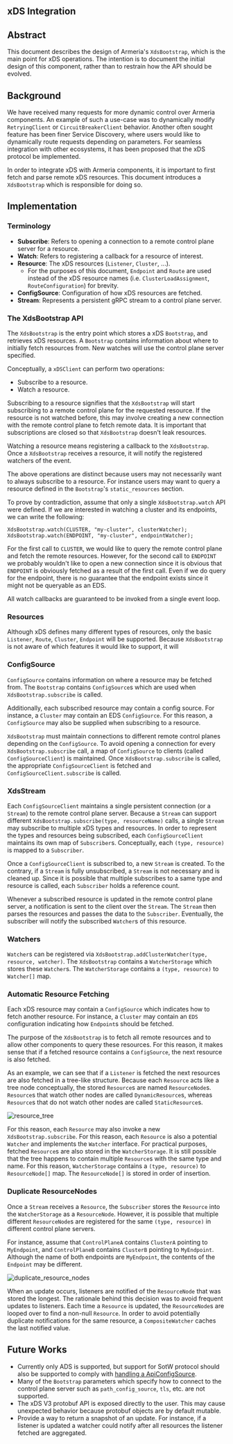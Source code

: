 xDS Integration
----

## Abstract

This document describes the design of Armeria's `XdsBootstrap`, which is the
main point for xDS operations. The intention is to document the initial design
of this component, rather than to restrain how the API should be evolved.

## Background

We have received many requests for more dynamic control over Armeria components.
An example of such a use-case was to dynamically modify `RetryingClient` or
`CircuitBreakerClient` behavior. Another often sought feature
has been finer Service Discovery, where users would like to dynamically route requests
depending on parameters. For seamless integration with other ecosystems, it has been
proposed that the xDS protocol be implemented.

In order to integrate xDS with Armeria components, it is important to first fetch and parse
remote xDS resources. This document introduces a `XdsBootstrap` which is responsible for doing so.

## Implementation

### Terminology

- **Subscribe**: Refers to opening a connection to a remote control plane server for a resource.
- **Watch**: Refers to registering a callback for a resource of interest.
- **Resource**: The xDS resources (`Listener`, `Cluster`, ...).
  - For the purposes of this document, `Endpoint` and `Route` are used instead of the xDS resource names
    (i.e. `ClusterLoadAssignment`, `RouteConfiguration`) for brevity.
- **ConfigSource**: Configuration of how xDS resources are fetched.
- **Stream**: Represents a persistent gRPC stream to a control plane server.

### The XdsBootstrap API

The `XdsBootstrap` is the entry point which stores a xDS `Bootstrap`, and retrieves xDS resources.
A `Bootstrap` contains information about where to initially fetch resources from. 
New watches will use the control plane server specified.

Conceptually, a `xDSClient` can perform two operations:
- Subscribe to a resource.
- Watch a resource.

Subscribing to a resource signifies that the `XdsBootstrap` will start subscribing to a remote
control plane for the requested resource. If the resource is not watched before, this
may involve creating a new connection with the remote control plane to fetch remote data.
It is important that subscriptions are closed so that `XdsBootstrap` doesn't leak resources.

Watching a resource means registering a callback to the `XdsBootstrap`. Once a `XdsBootstrap`
receives a resource, it will notify the registered watchers of the event.

The above operations are distinct because users may not necessarily want to always
subscribe to a resource. For instance users may want to query a resource defined
in the `Bootstrap`'s `static_resources` section.

To prove by contradiction, assume that only a single `XdsBootstrap.watch` API were defined.
If we are interested in watching a cluster and its endpoints, we can write the following:
```
XdsBootstrap.watch(CLUSTER, "my-cluster", clusterWatcher);
XdsBootstrap.watch(ENDPOINT, "my-cluster", endpointWatcher);
```

For the first call to `CLUSTER`, we would like to query the remote control plane and fetch the
remote resources. However, for the second call to `ENDPOINT` we probably wouldn't like to open
a new connection since it is obvious that `ENDPOINT` is obviously fetched as a result of the first call.
Even if we do query for the endpoint, there is no guarantee that the endpoint
exists since it might not be queryable as an EDS.

All watch callbacks are guaranteed to be invoked from a single event loop.

### Resources

Although xDS defines many different types of resources, only the basic
`Listener`, `Route`, `Cluster`, `Endpoint` will be supported. Because `XdsBootstrap`
is not aware of which features it would like to support, it will 

### ConfigSource

`ConfigSource` contains information on where a resource may be fetched from.
The `Bootstrap` contains `ConfigSource`s which are used when `XdsBootstrap.subscribe`
is called. 

Additionally, each subscribed resource may contain a config source. For instance,
a `Cluster` may contain an EDS `ConfigSource`. For this reason, a `ConfigSource`
may also be supplied when subscribing to a resource.

`XdsBootstrap` must maintain connections to different remote control planes depending
on the `ConfigSource`. To avoid opening a connection for every `XdsBootstrap.subscribe` call,
a map of `ConfigSource` to clients (called `ConfigSourceClient`) is maintained.
Once `XdsBootstrap.subscribe` is called, the appropriate `ConfigSourceClient` is fetched
and `ConfigSourceClient.subscribe` is called.

### XdsStream

Each `ConfigSourceClient` maintains a single persistent connection (or a `Stream`) to the remote
control plane server. Because a `Stream` can support different `XdsBootstrap.subscribe(type, resourceName)`
calls, a single `Stream` may subscribe to multiple xDS types and resources.
In order to represent the types and resources being subscribed, each `ConfigSourceClient` maintains
its own map of `Subscriber`s. Conceptually, each `(type, resource)` is mapped to a `Subscriber`.

Once a `ConfigSourceClient` is subscribed to, a new `Stream` is created.
To the contrary, if a `Stream` is fully unsubscribed, a `Stream` is not necessary and is cleaned up.
Since it is possible that multiple subscribes to a same type and resource is called, each `Subscriber` holds
a reference count.

Whenever a subscribed resource is updated in the remote control plane server, a notification is
sent to the client over the `Stream`. The `Stream` then parses the resources and passes the
data to the `Subscriber`. Eventually, the subscriber will notify the subscribed `Watcher`s of this resource.

### Watchers

`Watcher`s can be registered via `XdsBootstrap.addClusterWatcher(type, resource, watcher)`.
The `XdsBootstrap` contains a `WatcherStorage` which stores these `Watcher`s.
The `WatcherStorage` contains a `(type, resource)` to `Watcher[]` map.

### Automatic Resource Fetching

Each xDS resource may contain a `ConfigSource` which indicates how to fetch another resource.
For instance, a `Cluster` may contain an `EDS` configuration indicating how `Endpoint`s should
be fetched.

The purpose of the `XdsBootstrap` is to fetch all remote resources and to allow other components
to query these resources. For this reason, it makes sense that if a fetched resource contains
a `ConfigSource`, the next resource is also fetched.

As an example, we can see that if a `Listener` is fetched the next resources are also fetched
in a tree-like structure. Because each `Resource` acts like a tree node conceptually, the stored
`Resource`s are named `ResourceNode`s. `Resource`s that watch other nodes are called `DynamicResource`s,
whereas `Resource`s that do not watch other nodes are called `StaticResource`s.

![resource_tree](resources/resource_tree.png)

For this reason, each `Resource` may also invoke a new `XdsBootstrap.subscribe`. For this reason,
each `Resource` is also a potential `Watcher` and implements the `Watcher` interface.
For practical purposes, fetched `Resource`s are also stored in the `WatcherStorage`.
It is still possible that the tree happens to contain multiple `Resource`s with the same type and name.
For this reason, `WatcherStorage` contains a `(type, resource)` to `ResourceNode[]` map.
The `ResourceNode[]` is stored in order of insertion.

### Duplicate ResourceNodes

Once a `Stream` receives a `Resource`, the `Subscriber` stores the `Resource` into the `WatcherStorage`
as a `ResourceNode`. However, it is possible that multiple different `ResourceNode`s are registered
for the same `(type, resource)` in different control plane servers.

For instance, assume that `ControlPlaneA` contains `ClusterA` pointing to `MyEndpoint`, and `ControlPlaneB`
contains `ClusterB` pointing to `MyEndpoint`. Although the name of both endpoints are `MyEndpoint`,
the contents of the `Endpoint` may be different.

![duplicate_resource_nodes](resources/duplicate_resource_nodes.png)

When an update occurs, listeners are notified of the `ResourceNode` that was stored the longest.
The rationale behind this decision was to avoid frequent updates to listeners.
Each time a `Resource` is updated, the `ResourceNode`s are looped over to find a non-null `Resource`.
In order to avoid potentially duplicate notifications for the same resource, a `CompositeWatcher`
caches the last notified value.

## Future Works

- Currently only ADS is supported, but support for SotW protocol should also be supported to comply with
  [handling a ApiConfigSource](https://www.envoyproxy.io/docs/envoy/latest/api-docs/xds_protocol#configuring-which-variant-to-use).
- Many of the `Bootstrap` parameters which specify how to connect to the control plane server
  such as `path_config_source`, `tls`, etc. are not supported.
- The xDS V3 protobuf API is exposed directly to the user. This may cause unexpected behavior because
  protobuf objects are by default mutable.
- Provide a way to return a snapshot of an update. For instance, if a listener is updated a watcher
  could notify after all resources the listener fetched are aggregated.
